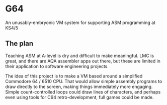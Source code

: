 # G64
An unusably-embryonic VM system for supporting ASM programming at KS4/5 

## The plan
Teaching ASM at A-level is dry and difficult to make meaningful.  LMC is great, and there are AQA assembler apps out there, but these are limited in their application to software engineering projects.

The idea of this project is to make a VM based around a simplified Commodore 64 / 6510 CPU.  That would allow simple assembly programs to draw directly to the screen, making things immediately more engaging.  Simple count-controlled loops could draw lines of characters, and perhaps even using tools for C64 retro-development, full games could be made.